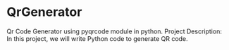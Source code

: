 # QrGenerator
Qr Code Generator using pyqrcode module in python.
Project Description:
In this project, we will write Python code to generate QR code. 
